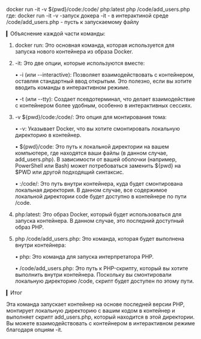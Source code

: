docker run -it -v ${pwd}/code:/code/ php:latest php /code/add_users.php
где:
docker run -it -v -запуск докера -it - в интерактиной среде
/code/add_users.php - пусть к запускаемому файлу 



▎Объяснение каждой части команды:

1. docker run: Это основная команда, которая используется для запуска нового контейнера из образа Docker.

2. -it: Это две опции, которые используются вместе:

   • -i (или --interactive): Позволяет взаимодействовать с контейнером, оставляя стандартный ввод открытым. Это полезно, если вы хотите вводить команды в интерактивном режиме.

   • -t (или --tty): Создает псевдотерминал, что делает взаимодействие с контейнером более удобным, особенно в интерактивных сессиях.

3. -v ${pwd}/code:/code/: Это опция для монтирования тома:

   • -v: Указывает Docker, что вы хотите смонтировать локальную директорию в контейнер.

   • ${pwd}/code: Это путь к локальной директории на вашем компьютере, где находятся ваши файлы (в данном случае, add_users.php). В зависимости от вашей оболочки (например, PowerShell или Bash) может потребоваться заменить ${pwd} на $PWD или другой подходящий синтаксис.

   • :/code/: Это путь внутри контейнера, куда будет смонтирована локальная директория. В данном случае, все содержимое локальной директории code будет доступно в контейнере по пути /code.

4. php:latest: Это образ Docker, который будет использоваться для запуска контейнера. В данном случае, это последний доступный образ PHP.

5. php /code/add_users.php: Это команда, которая будет выполнена внутри контейнера:

   • php: Это команда для запуска интерпретатора PHP.

   • /code/add_users.php: Это путь к PHP-скрипту, который вы хотите выполнить внутри контейнера. Поскольку вы смонтировали локальную директорию /code, скрипт будет доступен по этому пути.

▎Итог

Эта команда запускает контейнер на основе последней версии PHP, монтирует локальную директорию с вашим кодом в контейнер и выполняет скрипт add_users.php, который находится в этой директории. Вы можете взаимодействовать с контейнером в интерактивном режиме благодаря опциям -it.
